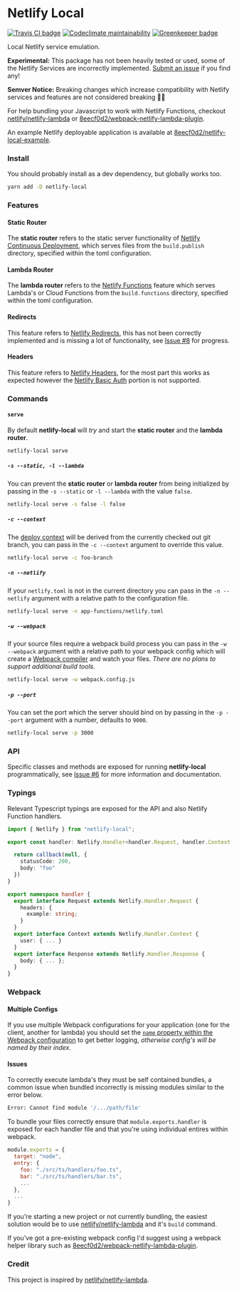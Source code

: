 # Netlify Local

[![Travis CI badge](https://travis-ci.org/8eecf0d2/netlify-local.svg?branch=master)](https://travis-ci.org/8eecf0d2/netlify-local)
[![Codeclimate maintainability](https://img.shields.io/codeclimate/maintainability-percentage/8eecf0d2/netlify-local.svg)](https://codeclimate.com/github/8eecf0d2/netlify-local)
[![Greenkeeper badge](https://badges.greenkeeper.io/8eecf0d2/netlify-local.svg)](https://greenkeeper.io/)

Local Netlify service emulation.

**Experimental:** This package has not been heavily tested or used, some of the Netlify Services are incorrectly implemented. [Submit an issue](https://github.com/8eecf0d2/netlify-local/issues) if you find any!

**Semver Notice:** Breaking changes which increase compatibility with Netlify services and features are not considered breaking 🤷‍♂️

For help bundling your Javascript to work with Netlify Functions, checkout [netlify/netlify-lambda](https://github.com/netlify/netlify-lambda) or [8eecf0d2/webpack-netlify-lambda-plugin](https://github.com/8eecf0d2/webpack-netlify-lambda-plugin).

An example Netlify deployable application is available at [8eecf0d2/netlify-local-example](https://github.com/8eecf0d2/netlify-local-example).

### Install

You should probably install as a dev dependency, but globally works too.
```bash
yarn add -D netlify-local
```

### Features

#### Static Router
The **static router** refers to the static server functionality of [Netlify Continuous Deployment](https://www.netlify.com/docs/continuous-deployment), which serves files from the `build.publish` directory, specified within the toml configuration.

#### Lambda Router
The **lambda router** refers to the [Netlify Functions](https://www.netlify.com/features/functions) feature which serves Lambda's or Cloud Functions from the `build.functions` directory, specified within the toml configuration.

#### Redirects
This feature refers to [Netlify Redirects](https://www.netlify.com/docs/netlify-toml-reference#redirects), this has not been correctly implemented and is missing a lot of functionality, see [Issue #8](https://github.com/8eecf0d2/netlify-local/issues/8) for progress.

#### Headers
This feature refers to [Netlify Headers](https://www.netlify.com/docs/netlify-toml-reference#headers), for the most part this works as expected however the [Netlify Basic Auth](https://www.netlify.com/docs/headers-and-basic-auth/#basic-auth) portion is not supported.

### Commands

#### `serve`

By default **netlify-local** will _try_ and start the **static router** and the **lambda router**.

```bash
netlify-local serve
```

##### `-s --static, -l --lambda`
You can prevent the **static router** or **lambda router** from being initialized by passing in the `-s --static` or `-l --lambda` with the value `false`.

```bash
netlify-local serve -s false -l false
```

##### `-c --context`
The [deploy context](https://www.netlify.com/docs/netlify-toml-reference#deploy-context) will be derived from the currently checked out git branch, you can pass in the `-c --context` argument to override this value.

```bash
netlify-local serve -c foo-branch
```

##### `-n --netlify`

If your `netlify.toml` is not in the current directory you can pass in the `-n --netlify` argument with a relative path to the configuration file.

```bash
netlify-local serve -n app-functions/netlify.toml
```

##### `-w --webpack`

If your source files require a webpack build process you can pass in the `-w --webpack` argument with a relative path to your webpack config which will create a [Webpack compiler](https://webpack.js.org/api/node/#watching) and watch your files. _There are no plans to support additional build tools._

```bash
netlify-local serve -w webpack.config.js
```

##### `-p --port`

You can set the port which the server should bind on by passing in the `-p --port` argument with a number, defaults to `9000`.

```bash
netlify-local serve -p 3000
```

### API

Specific classes and methods are exposed for running **netlify-local** programmatically, see [Issue #6](https://github.com/8eecf0d2/netlify-local/issues/6) for more information and documentation.

### Typings

Relevant Typescript typings are exposed for the API and also Netlify Function handlers.
```ts
import { Netlify } from "netlify-local";

export const handler: Netlify.Handler<handler.Request, handler.Context, handler.Response> = (request, context, callback) => {

  return callback(null, {
    statusCode: 200,
    body: "foo"
  })
}

export namespace handler {
  export interface Request extends Netlify.Handler.Request {
    headers: {
      example: string;
    }
  }
  export interface Context extends Netlify.Handler.Context {
    user: { ... }
  }
  export interface Response extends Netlify.Handler.Response {
    body: { ... };
  }
}
```

### Webpack

#### Multiple Configs
If you use multiple Webpack configurations for your application (one for the client, another for lambda) you should set the [`name` property within the Webpack configuration](https://webpack.js.org/configuration/other-options#name) to get better logging, _otherwise config's will be named by their index._

#### Issues
To correctly execute lambda's they must be self contained bundles, a common issue when bundled incorrectly is missing modules similar to the error below.

```bash
Error: Cannot find module '/.../path/file'
```

To bundle your files correctly ensure that `module.exports.handler` is exposed for each handler file and that you're using individual entires within webpack.

```js
module.exports = {
  target: "node",
  entry: {
    foo: "./src/ts/handlers/foo.ts",
    bar: "./src/ts/handlers/bar.ts",
    ...
  },
  ...
}
```

If you're starting a new project or not currently bundling, the easiest solution would be to use [netlify/netlify-lambda](https://github.com/netlify/netlify-lambda) and it's `build` command.

If you've got a pre-existing webpack config I'd suggest using a webpack helper library such as [8eecf0d2/webpack-netlify-lambda-plugin](https://github.com/8eecf0d2/webpack-netlify-lambda-plugin).

### Credit

This project is inspired by [netlify/netlify-lambda](https://github.com/netlify/netlify-lambda).
